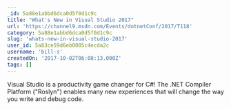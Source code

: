 ```yaml
---
_id: 5a88e1abbd6dca0d5f0d1c9c
title: "What's New in Visual Studio 2017"
url: 'https://channel9.msdn.com/Events/dotnetConf/2017/T118'
category: 5a88e1abbd6dca0d5f0d1c9c
slug: 'whats-new-in-visual-studio-2017'
user_id: 5a83ce59d6eb0005c4ecda2c
username: 'bill-s'
createdOn: '2017-10-02T06:08:13.000Z'
tags: []
---
```


Visual Studio is a productivity game changer for C#! The .NET Compiler Platform ("Roslyn") enables many new experiences that will change the way you write and debug code.
